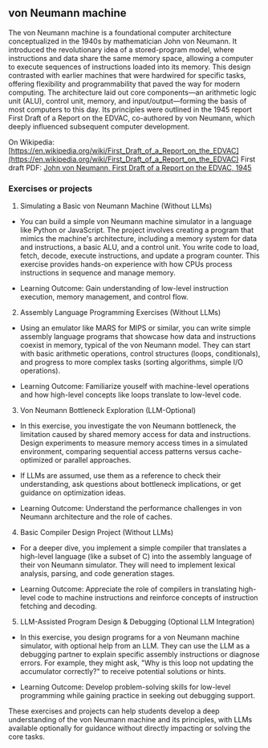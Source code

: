 
## von Neumann machine

The von Neumann machine is a foundational computer architecture conceptualized in the 1940s by mathematician John von Neumann. It introduced the revolutionary idea of a stored-program model, where instructions and data share the same memory space, allowing a computer to execute sequences of instructions loaded into its memory. This design contrasted with earlier machines that were hardwired for specific tasks, offering flexibility and programmability that paved the way for modern computing. The architecture laid out core components—an arithmetic logic unit (ALU), control unit, memory, and input/output—forming the basis of most computers to this day. Its principles were outlined in the 1945 report First Draft of a Report on the EDVAC, co-authored by von Neumann, which deeply influenced subsequent computer development.

On Wikipedia: [https://en.wikipedia.org/wiki/First_Draft_of_a_Report_on_the_EDVAC](https://en.wikipedia.org/wiki/First_Draft_of_a_Report_on_the_EDVAC)
First draft PDF: [John von Neumann, First Draft of a Report on the EDVAC, 1945](neumann.pdf)

### Exercises or projects


1. Simulating a Basic von Neumann Machine (Without LLMs)

- You can build a simple von Neumann machine simulator in a language like Python or JavaScript. The project involves creating a program that mimics the machine's architecture, including a memory system for data and instructions, a basic ALU, and a control unit. You write code to load, fetch, decode, execute instructions, and update a program counter. This exercise provides hands-on experience with how CPUs process instructions in sequence and manage memory.

- Learning Outcome: Gain understanding of low-level instruction execution, memory management, and control flow.

2. Assembly Language Programming Exercises (Without LLMs)

- Using an emulator like MARS for MIPS or similar, you can write simple assembly language programs that showcase how data and instructions coexist in memory, typical of the von Neumann model. They can start with basic arithmetic operations, control structures (loops, conditionals), and progress to more complex tasks (sorting algorithms, simple I/O operations).

- Learning Outcome: Familiarize youself with machine-level operations and how high-level concepts like loops translate to low-level code.

3. Von Neumann Bottleneck Exploration (LLM-Optional)

- In this exercise, you investigate the von Neumann bottleneck, the limitation caused by shared memory access for data and instructions. Design experiments to measure memory access times in a simulated environment, comparing sequential access patterns versus cache-optimized or parallel approaches.

- If LLMs are assumed, use them as a reference to check their understanding, ask questions about bottleneck implications, or get guidance on optimization ideas.

- Learning Outcome: Understand the performance challenges in von Neumann architecture and the role of caches.

4. Basic Compiler Design Project (Without LLMs)

- For a deeper dive, you implement a simple compiler that translates a high-level language (like a subset of C) into the assembly language of their von Neumann simulator. They will need to implement lexical analysis, parsing, and code generation stages.

- Learning Outcome: Appreciate the role of compilers in translating high-level code to machine instructions and reinforce concepts of instruction fetching and decoding.

5. LLM-Assisted Program Design & Debugging (Optional LLM Integration)

- In this exercise, you design programs for a von Neumann machine simulator, with optional help from an LLM. They can use the LLM as a debugging partner to explain specific assembly instructions or diagnose errors. For example, they might ask, "Why is this loop not updating the accumulator correctly?" to receive potential solutions or hints.

- Learning Outcome: Develop problem-solving skills for low-level programming while gaining practice in seeking out debugging support.

These exercises and projects can help students develop a deep understanding of the von Neumann machine and its principles, with LLMs available optionally for guidance without directly impacting or solving the core tasks.